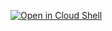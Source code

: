 [![Open in Cloud Shell](https://gstatic.com/cloudssh/images/open-btn.svg)](https://console.cloud.google.com/cloudshell/editor?cloudshell_git_branch=cloud-shell&cloudshell_git_repo=https://github.com/galz10/contact-center-ai-samples.git&cloudshell_working_dir=easy-run-agent-button&shellonly=true)
